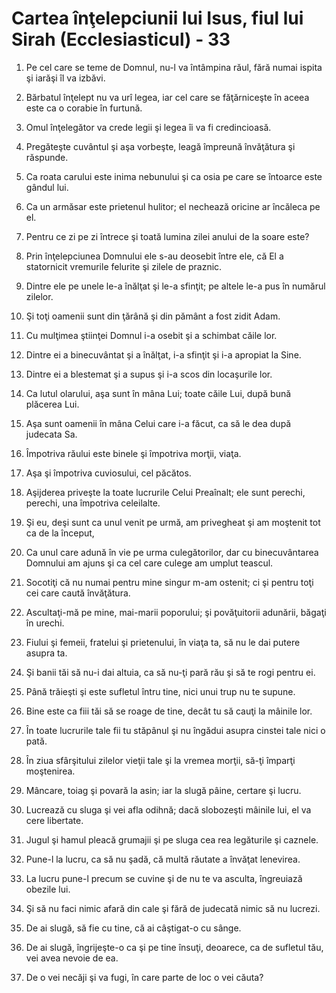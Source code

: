 # Cartea &#238;n&#355;elepciunii lui Isus, fiul lui Sirah (Ecclesiasticul) - 33

1. Pe cel care se teme de Domnul, nu-l va întâmpina răul, fără numai ispita şi iarăşi îl va izbăvi. 

2. Bărbatul înţelept nu va urî legea, iar cel care se făţărniceşte în aceea este ca o corabie în furtună. 

3. Omul înţelegător va crede legii şi legea îi va fi credincioasă. 

4. Pregăteşte cuvântul şi aşa vorbeşte, leagă împreună învăţătura şi răspunde. 

5. Ca roata carului este inima nebunului şi ca osia pe care se întoarce este gândul lui. 

6. Ca un armăsar este prietenul hulitor; el nechează oricine ar încăleca pe el. 

7. Pentru ce zi pe zi întrece şi toată lumina zilei anului de la soare este? 

8. Prin înţelepciunea Domnului ele s-au deosebit între ele, că El a statornicit vremurile felurite şi zilele de praznic. 

9. Dintre ele pe unele le-a înălţat şi le-a sfinţit; pe altele le-a pus în numărul zilelor. 

10. Şi toţi oamenii sunt din ţărână şi din pământ a fost zidit Adam. 

11. Cu mulţimea ştiinţei Domnul i-a osebit şi a schimbat căile lor. 

12. Dintre ei a binecuvântat şi a înălţat, i-a sfinţit şi i-a apropiat la Sine. 

13. Dintre ei a blestemat şi a supus şi i-a scos din locaşurile lor. 

14. Ca lutul olarului, aşa sunt în mâna Lui; toate căile Lui, după bună plăcerea Lui. 

15. Aşa sunt oamenii în mâna Celui care i-a făcut, ca să le dea după judecata Sa. 

16. Împotriva răului este binele şi împotriva morţii, viaţa. 

17. Aşa şi împotriva cuviosului, cel păcătos. 

18. Aşijderea priveşte la toate lucrurile Celui Preaînalt; ele sunt perechi, perechi, una împotriva celeilalte. 

19. Şi eu, deşi sunt ca unul venit pe urmă, am privegheat şi am moştenit tot ca de la început, 

20. Ca unul care adună în vie pe urma culegătorilor, dar cu binecuvântarea Domnului am ajuns şi ca cel care culege am umplut teascul. 

21. Socotiţi că nu numai pentru mine singur m-am ostenit; ci şi pentru toţi cei care caută învăţătura. 

22. Ascultaţi-mă pe mine, mai-marii poporului; şi povăţuitorii adunării, băgaţi în urechi. 

23. Fiului şi femeii, fratelui şi prietenului, în viaţa ta, să nu le dai putere asupra ta. 

24. Şi banii tăi să nu-i dai altuia, ca să nu-ţi pară rău şi să te rogi pentru ei. 

25. Până trăieşti şi este sufletul întru tine, nici unui trup nu te supune. 

26. Bine este ca fiii tăi să se roage de tine, decât tu să cauţi la mâinile lor. 

27. În toate lucrurile tale fii tu stăpânul şi nu îngădui asupra cinstei tale nici o pată. 

28. În ziua sfârşitului zilelor vieţii tale şi la vremea morţii, să-ţi împarţi moştenirea. 

29. Mâncare, toiag şi povară la asin; iar la slugă pâine, certare şi lucru. 

30. Lucrează cu sluga şi vei afla odihnă; dacă slobozeşti mâinile lui, el va cere libertate. 

31. Jugul şi hamul pleacă grumajii şi pe sluga cea rea legăturile şi caznele. 

32. Pune-l la lucru, ca să nu şadă, că multă răutate a învăţat lenevirea. 

33. La lucru pune-l precum se cuvine şi de nu te va asculta, îngreuiază obezile lui. 

34. Şi să nu faci nimic afară din cale şi fără de judecată nimic să nu lucrezi. 

35. De ai slugă, să fie cu tine, că ai câştigat-o cu sânge. 

36. De ai slugă, îngrijeşte-o ca şi pe tine însuţi, deoarece, ca de sufletul tău, vei avea nevoie de ea. 

37. De o vei necăji şi va fugi, în care parte de loc o vei căuta? 

